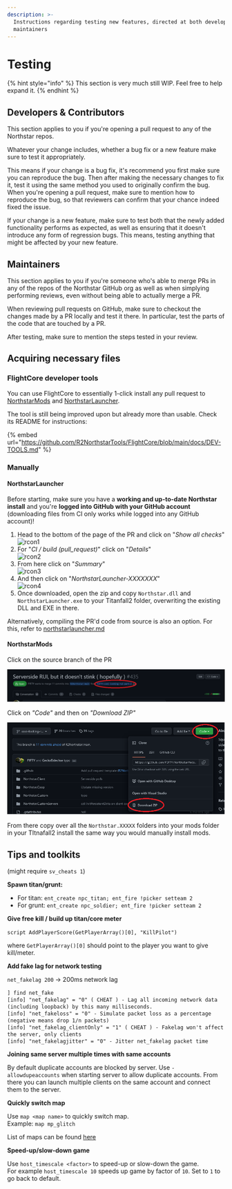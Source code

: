 ```yaml
---
description: >-
  Instructions regarding testing new features, directed at both developers and
  maintainers
---
```


# Testing

{% hint style="info" %}
This section is very much still WIP. Feel free to help expand it.
{% endhint %}

## Developers & Contributors

This section applies to you if you're opening a pull request to any of the Northstar repos.

Whatever your change includes, whether a bug fix or a new feature make sure to test it appropriately.

This means if your change is a bug fix, it's recommend you first make sure you can reproduce the bug. Then after making the necessary changes to fix it, test it using the same method you used to originally confirm the bug.\
When you're opening a pull request, make sure to mention how to reproduce the bug, so that reviewers can confirm that your chance indeed fixed the issue.

If your change is a new feature, make sure to test both that the newly added functionality performs as expected, as well as ensuring that it doesn't introduce any form of regression bugs. This means, testing anything that might be affected by your new feature.

## Maintainers

This section applies to you if you're someone who's able to merge PRs in any of the repos of the Northstar GitHub org as well as when simplying performing reviews, even without being able to actually merge a PR.

When reviewing pull requests on GitHub, make sure to checkout the changes made by a PR locally and test it there. In particular, test the parts of the code that are touched by a PR.

After testing, make sure to mention the steps tested in your review.

## Acquiring necessary files

### FlightCore developer tools

You can use FlightCore to essentially 1-click install any pull request to [NorthstarMods](https://github.com/R2Northstar/NorthstarMods/) and [NorthstarLauncher](https://github.com/R2Northstar/NorthstarLauncher/).

The tool is still being improved upon but already more than usable. Check its README for instructions:

{% embed url="https://github.com/R2NorthstarTools/FlightCore/blob/main/docs/DEV-TOOLS.md" %}


### Manually

#### NorthstarLauncher

Before starting, make sure you have a **working and up-to-date Northstar install** and you're **logged into GitHub with your GitHub account** (downloading files from CI only works while logged into any GitHub account)!

1. Head to the bottom of the page of the PR and click on "_Show all checks_" ![rcon1](https://user-images.githubusercontent.com/40122905/179726100-48945eb6-3ebe-467f-acef-1c7d56f3e4bd.png)
2. For "_CI / build (pull\_request)_" click on "_Details_"\
   &#x20;![rcon2](https://user-images.githubusercontent.com/40122905/179726993-d1cb7849-a2fc-4d0d-9379-cf4e279469a1.png)
3. From here click on "_Summary_"\
   &#x20;![rcon3](https://user-images.githubusercontent.com/40122905/179727326-5e6d64c7-6ff0-472a-ac7d-7e4f04d6bac9.png)
4. And then click on "_NorthstarLauncher-XXXXXXX_"\
   &#x20;![rcon4](https://user-images.githubusercontent.com/40122905/179727511-877641f8-e5fc-4a34-bcf1-29bafefc1ad2.png)
5. Once downloaded, open the zip and copy `Northstar.dll` and `NorthstarLauncher.exe` to your Titanfall2 folder, overwriting the existing DLL and EXE in there.

Alternatively, compiling the PR'd code from source is also an option. For this, refer to [northstarlauncher.md](northstarlauncher.md "mention")

#### NorthstarMods

Click on the source branch of the PR

![](../.gitbook/assets/download-mods-pr1.png)

Click on _"Code"_ and then on _"Download ZIP"_

![](../.gitbook/assets/download-mods-pr2.png)

From there copy over all the `Northstar.XXXXX` folders into your mods folder in your TItnafall2 install the same way you would manually install mods.

## Tips and toolkits

(might require `sv_cheats 1`)

**Spawn titan/grunt:**

* For titan: `ent_create npc_titan; ent_fire !picker setteam 2`
* For grunt: `ent_create npc_soldier; ent_fire !picker setteam 2`

**Give free kill / build up titan/core meter**

`script AddPlayerScore(GetPlayerArray()[0], "KillPilot")`

where `GetPlayerArray()[0]` should point to the player you want to give kill/meter.

**Add fake lag for network testing**

`net_fakelag 200` -> 200ms network lag

```
] find net_fake
[info] "net_fakelag" = "0" ( CHEAT ) - Lag all incoming network data (including loopback) by this many milliseconds.
[info] "net_fakeloss" = "0" - Simulate packet loss as a percentage (negative means drop 1/n packets)
[info] "net_fakelag_clientOnly" = "1" ( CHEAT ) - Fakelag won't affect the server, only clients
[info] "net_fakelagjitter" = "0" - Jitter net_fakelag packet time
```

**Joining same server multiple times with same accounts**

By default duplicate accounts are blocked by server. Use `-allowdupeaccounts` when starting server to allow duplicate accounts. From there you can launch multiple clients on the same account and connect them to the server.

**Quickly switch map**

Use `map <map name>` to quickly switch map.\
Example: `map mp_glitch`

List of maps can be found [here](../hosting-a-server-with-northstar/dedicated-server/#maps)

**Speed-up/slow-down game**

Use `host_timescale <factor>` to speed-up or slow-down the game.\
For example `host_timescale 10` speeds up game by factor of `10`. Set to `1` to go back to default.
